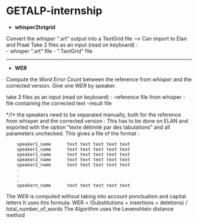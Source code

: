 # GETALP-internship

- **whisper2txtgrid** 

Convert the *whisper* ".srt" output into a TextGrid file --> Can import to Elan and Praat
Take 2 files as an input (read on keyboard) :  
    - whisper ".srt" file
    - ".TextGrid" file

--------------------------------------------------------------------------------------------
- **WER** 

Compute the *Word Error Count* between the reference from *whisper* and the corrected version.
Give one *WER* by speaker. 

take 3 files as an input (read on keyboard) :
    -reference file from whisper 
    -file containing the corrected text 
    -result file

**/!\** the speakers need to be separated manually, both for the reference from whisper and the corrected version : 
    This has to be done on ELAN and exported with the option "texte délimité par des tabulations" and all parameters unchecked. 
    This gives a file of the format : 
    
        speaker1_name      text text text text text
        speaker1_name      text text text text text
        speaker1_name      text text text text text
        speaker2_name      text text text text text
        speaker2_name      text text text text text
        .
        .
        .
        speakern_name      text text text text text

The WER is computed without taking into account ponctuation and capital letters 
It uses this formula: WER = (Substitutions + insertions + deletions) / total_number_of_words 
The Algorithm uses the Levenshtein distance method
